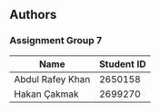 ## Authors

### Assignment Group 7

| Name             | Student ID |
|------------------|------------|
| Abdul Rafey Khan | 2650158    |
| Hakan Çakmak     | 2699270    |
